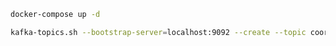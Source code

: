 


```bash
docker-compose up -d 
```


```bash 
kafka-topics.sh --bootstrap-server=localhost:9092 --create --topic coordinates --replication-factor 1 --partitions 1
```